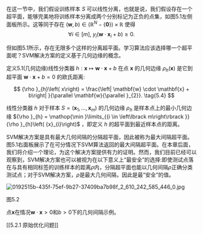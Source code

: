 在这一节中，我们假设训练样本 $S$ 可以线性分离，也就是说，我们假设存在一个超平面，能够完美地将训练样本分离成两个分别标记为正负的点集，如图5.1左侧面板所示。这等同于存在 $\left( {\mathbf{w}, b}\right) \in \left( {{\mathbb{R}}^{N}-\{ \mathbf{0}\} }\right) \times \mathbb{R}$ 使得
$$
\forall i \in \left\lbrack m\right\rbrack ,\;{y}_{i}\left( {\mathbf{w} \cdot {\mathbf{x}}_{i} + b}\right) \geq 0. \tag{5.3}
$$

但如图5.1所示，存在无限多个这样的分离超平面。学习算法应该选择哪一个超平面呢？SVM解决方案的定义基于几何边缘的概念。

定义5.1(几何边缘)线性分类器 $h : \mathbf{x} \mapsto \mathbf{w} \cdot \mathbf{x} + b$ 在点 $\mathbf{x}$ 的几何边缘 ${\rho }_{h}\left( \mathbf{x}\right)$ 是它到超平面 $\mathbf{w} \cdot \mathbf{x} + b = 0$ 的欧氏距离:

$$
{\rho }_{h}\left( x\right) = \frac{\left| \mathbf{w} \cdot \mathbf{x} + b\right| }{\parallel \mathbf{w}{\parallel }_{2}}. \tag{5.4}
$$

线性分类器 $h$ 对于样本 $S = \left( {{\mathbf{x}}_{1},\ldots ,{\mathbf{x}}_{m}}\right)$ 的几何边缘 ${\rho }_{h}$ 是样本点上的最小几何边缘 ${\rho }_{h} = \mathop{\min }\limits_{{i \in \left\lbrack m\right\rbrack }}{\rho }_{h}\left( {x}_{i}\right)$ ，即定义 $h$ 的超平面到最近样本点的距离。

SVM解决方案是具有最大几何间隔的分隔超平面，因此被称为最大间隔超平面。图5.1右面板展示了在可分情况下SVM算法返回的最大间隔超平面。在本章后面，我们将介绍一个理论，为这个解决方案提供有力的证明。然而，我们目前已经可以观察到，SVM解决方案也可以被视为在以下意义上“最安全”的选择:即使测试点落在与具有相同标签的训练样本的距离$\rho$内，分隔超平面也能以几何间隔$\rho$正确分类测试点；对于SVM解决方案，$\rho$是最大几何间隔，因此是最“安全”的值。

![0192515b-435f-75ef-9b27-37409ba7b98f_2_610_242_585_446_0.jpg](images/0192515b-435f-75ef-9b27-37409ba7b98f_2_610_242_585_446_0.jpg)

图5.2

点$\mathbf{x}$在情况$\mathbf{w} \cdot \mathbf{x} > 0$和$b > 0$下的几何间隔示例。

[[5.2.1 原始优化问题]]